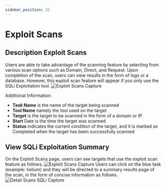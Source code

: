 ```yaml
---
sidebar_position: 25
---
```


# Exploit Scans

## Description Exploit Scans
Users are able to take advantage of the scanning feature by selecting from various scan options such as Domain, Direct, and Request. Upon completion of the scan, users can view results in the form of logs or a database. However, this exploit scan feature will appear if you only use the SQLi Exploitation tool.
![Exploit Scans Capture](/img/capture/exploit-scans.png)

Additional Information:
- **Task Name** is the name of the target being scanned 
- **Tool Name** namely the tool used on the target 
- **Target** is the target to be scanned in the form of a domain or IP 
- **Start** Date is the time the target was scanned 
- **Status** indicates the current condition of the target, and it is marked as Completed when the target has been successfully scanned

## View SQLi Exploitation Summary
On the Exploit Scans page, users can see targets that use the exploit scan feature as follows.
![Exploit Scans Capture](/img/capture/exploit-scans.png)
Users can click on the blue task (example: helium) and they will be directed to a summary results page of the scan, in the form of concise information as follows.
![Detail Scans SQLi Capture](/img/capture/detail-scan-SQLi.png)
